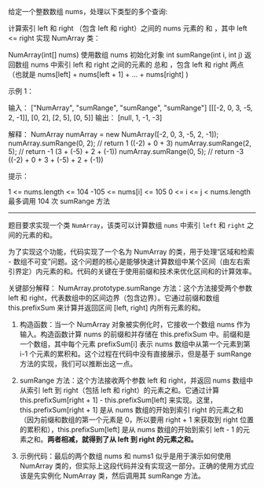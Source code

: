 给定一个整数数组  nums，处理以下类型的多个查询:

计算索引 left 和 right （包含 left 和 right）之间的 nums 元素的 和 ，其中 left <= right
实现 NumArray 类：

NumArray(int[] nums) 使用数组 nums 初始化对象
int sumRange(int i, int j) 返回数组 nums 中索引 left 和 right 之间的元素的 总和 ，包含 left 和 right 两点（也就是 nums[left] + nums[left + 1] + ... + nums[right] )
 

示例 1：

输入：
["NumArray", "sumRange", "sumRange", "sumRange"]
[[[-2, 0, 3, -5, 2, -1]], [0, 2], [2, 5], [0, 5]]
输出：
[null, 1, -1, -3]

解释：
NumArray numArray = new NumArray([-2, 0, 3, -5, 2, -1]);
numArray.sumRange(0, 2); // return 1 ((-2) + 0 + 3)
numArray.sumRange(2, 5); // return -1 (3 + (-5) + 2 + (-1)) 
numArray.sumRange(0, 5); // return -3 ((-2) + 0 + 3 + (-5) + 2 + (-1))
 

提示：

1 <= nums.length <= 104
-105 <= nums[i] <= 105
0 <= i <= j < nums.length
最多调用 104 次 sumRange 方法

--------

题目要求实现一个类 `NumArray`，该类可以计算数组 `nums` 中索引 `left` 和 `right` 之间的元素的和。

为了实现这个功能，代码实现了一个名为 NumArray 的类，用于处理“区域和检索 - 数组不可变”问题。这个问题的核心是能够快速计算数组中某个区间（由左右索引界定）内元素的和。代码的关键在于使用前缀和技术来优化区间和的计算效率。

关键部分解释：
NumArray.prototype.sumRange 方法：这个方法接受两个参数 left 和 right，代表数组中的区间边界（包含边界）。它通过前缀和数组 this.prefixSum 来计算并返回区间 [left, right] 内所有元素的和。

1. 构造函数：当一个 NumArray 对象被实例化时，它接收一个数组 nums 作为输入。构造函数计算 nums 的前缀和并存储在 this.prefixSum 中。前缀和是一个数组，其中每个元素 prefixSum[i] 表示 nums 数组中从第一个元素到第 i-1 个元素的累积和。这个过程在代码中没有直接展示，但是基于 sumRange 方法的实现，我们可以推断出这一点。

2. sumRange 方法：这个方法接收两个参数 left 和 right，并返回 nums 数组中从索引 left 到 right（包括 left 和 right）的元素之和。它通过计算 this.prefixSum[right + 1] - this.prefixSum[left] 来实现。这里，this.prefixSum[right + 1] 是从 nums 数组的开始到索引 right 的元素之和（因为前缀和数组的第一个元素是 0，所以要用 right + 1 来获取到 right 位置的累积和），this.prefixSum[left] 是从 nums 数组的开始到索引 left - 1 的元素之和。**两者相减，就得到了从 left 到 right 的元素之和。**

3. 示例代码：最后的两个数组 nums 和 nums1 似乎是用于演示如何使用 NumArray 类的，但实际上这段代码并没有实现这一部分。正确的使用方式应该是先实例化 NumArray 类，然后调用其 sumRange 方法。
